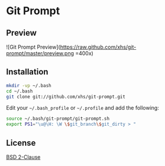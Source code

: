 # Git Prompt

## Preview

![Git Prompt Preview](https://raw.github.com/xhs/git-prompt/master/preview.png =400x)

## Installation

```bash
mkdir -vp ~/.bash
cd ~/.bash
git clone git://github.com/xhs/git-prompt.git
```

Edit your `~/.bash_profile` or `~/.profile` and add the following:

```bash
source ~/.bash/git-prompt/git-prompt.sh
export PS1="\u@\H: \W \$git_branch\$git_dirty > "
```

## License

[BSD 2-Clause](https://opensource.org/licenses/BSD-2-Clause)

